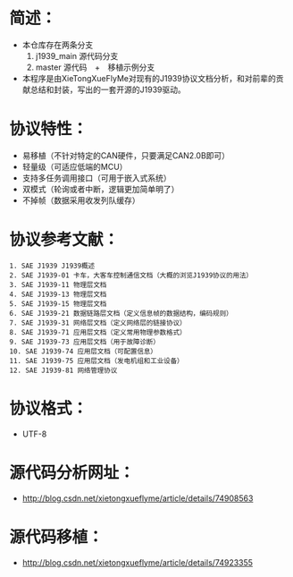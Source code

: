 ﻿# 简述：
* 本仓库存在两条分支
	1. j1939_main  源代码分支
	2. master      源代码　+　移植示例分支  
* 本程序是由XieTongXueFlyMe对现有的J1939协议文档分析，和对前辈的贡献总结和封装，写出的一套开源的J1939驱动。

# 协议特性：
* 易移植（不针对特定的CAN硬件，只要满足CAN2.0B即可）
* 轻量级（可适应低端的MCU）
* 支持多任务调用接口（可用于嵌入式系统）
* 双模式（轮询或者中断，逻辑更加简单明了）
* 不掉帧（数据采用收发列队缓存）
		
# 协议参考文献：
	1. SAE J1939 J1939概述
	2. SAE J1939-01 卡车，大客车控制通信文档（大概的浏览J1939协议的用法）
	3. SAE J1939-11 物理层文档
	4. SAE J1939-13 物理层文档
	5. SAE J1939-15 物理层文档
	6. SAE J1939-21 数据链路层文档（定义信息帧的数据结构，编码规则）
	7. SAE J1939-31 网络层文档（定义网络层的链接协议）
	8. SAE J1939-71 应用层文档（定义常用物理参数格式）
	9. SAE J1939-73 应用层文档（用于故障诊断）
	10. SAE J1939-74 应用层文档（可配置信息）
	11. SAE J1939-75 应用层文档（发电机组和工业设备）
	12. SAE J1939-81 网络管理协议
		
# 协议格式：
* UTF-8
	   
# 源代码分析网址：
* <http://blog.csdn.net/xietongxueflyme/article/details/74908563>
  
# 源代码移植：
* <http://blog.csdn.net/xietongxueflyme/article/details/74923355>
